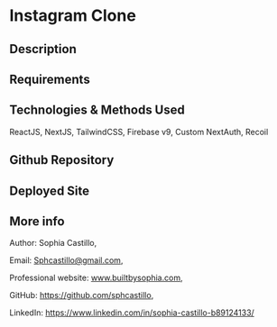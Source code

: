 # Instagram Clone 

## Description


## Requirements

## Technologies & Methods Used

ReactJS, NextJS, TailwindCSS, Firebase v9, Custom NextAuth, Recoil

## Github Repository

## Deployed Site

## More info

Author: Sophia Castillo,

Email: Sphcastillo@gmail.com,

Professional website: www.builtbysophia.com,

GitHub: https://github.com/sphcastillo,

LinkedIn: https://www.linkedin.com/in/sophia-castillo-b89124133/


